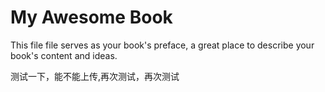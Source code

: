# My Awesome Book

This file file serves as your book's preface, a great place to describe your book's content and ideas.

测试一下，能不能上传,再次测试，再次测试 

